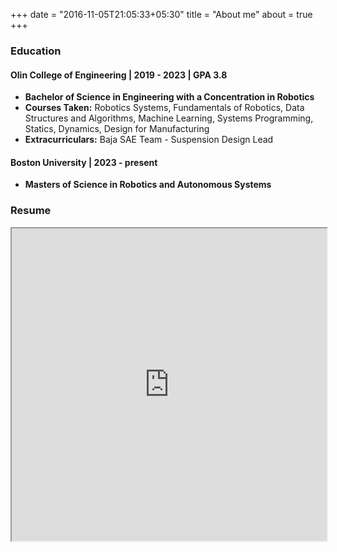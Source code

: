 +++
date = "2016-11-05T21:05:33+05:30"
title = "About me"
about = true
+++


### Education

#### Olin College of Engineering | 2019 - 2023 | GPA 3.8
- **Bachelor of Science in Engineering with a Concentration in Robotics**
- **Courses Taken:** Robotics Systems, Fundamentals of Robotics, Data Structures and Algorithms, Machine Learning, Systems Programming, Statics, Dynamics, Design for Manufacturing
- **Extracurriculars:** Baja SAE Team - Suspension Design Lead

#### Boston University | 2023 - present
- **Masters of Science in Robotics and Autonomous Systems** 


### Resume

<iframe src="https://drive.google.com/file/d/1qjrxHkrxztNYJVRvyGAlTY7ScB6F5hKl/preview" width="100%" id="Iframe" height="500" </iframe>


